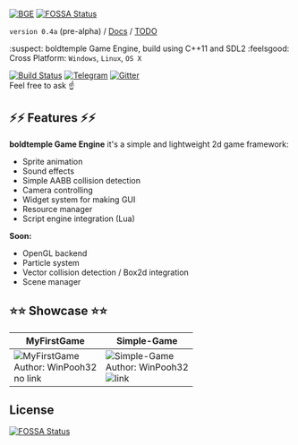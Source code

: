 [![BGE](https://raw.githubusercontent.com/boldtempleGaming/Engine/readme_data/BGE.png)](#)
[![FOSSA Status](https://app.fossa.io/api/projects/git%2Bgithub.com%2FboldtempleGaming%2FEngine.svg?type=shield)](https://app.fossa.io/projects/git%2Bgithub.com%2FboldtempleGaming%2FEngine?ref=badge_shield)

`version 0.4a` (pre-alpha) /
[Docs](https://github.com/boldtempleGaming/Engine/wiki "boldtemple Game Engine Documentation") /
[TODO](https://github.com/boldtempleGaming/Engine/wiki/TODO "TODO")



:suspect: boldtemple Game Engine, build using C++11 and SDL2 :feelsgood:
<br/>Cross Platform: `Windows`, `Linux`, `OS X`
<br/>

[![Build Status](https://travis-ci.org/boldtempleGaming/Engine.svg?branch=master)](https://travis-ci.org/boldtempleGaming/Engine) [![Telegram](https://github.com/boldtempleGaming/Engine/raw/readme_data/chat-on%20telegram-179cde.png)](https://t.me/joinchat/GINNdA09PvPDDmUS3efn7Q) [![Gitter](https://badges.gitter.im/boldtempleGaming/Engine.svg)](https://gitter.im/boldtempleGaming/Engine?utm_source=badge&utm_medium=badge&utm_campaign=pr-badge)
<br/>
Feel free to ask :point_up:

## :zap::zap: Features :zap::zap:
**boldtemple Game Engine** it's a simple and lightweight 2d game framework:
* Sprite animation
* Sound effects
* Simple AABB collision detection
* Camera controlling
* Widget system for making GUI
* Resource manager
* Script engine integration (Lua)
 
**Soon:**
* OpenGL backend
* Particle system
* Vector collision detection / Box2d integration
* Scene manager


## :star::star: Showcase :star::star:

|                       MyFirstGame                                   |                                      Simple-Game                              |
| ------------------------------------------------------------------- | ----------------------------------------------------------------------------- |
| ![MyFirstGame][MyFirstGame-gif] <br> Author: WinPooh32 <br> no link | ![Simple-Game][Simple-Game-gif] <br> Author: WinPooh32 <br> ![link][S-G-link] |

<!-- imgs: -->
[MyFirstGame-gif]: https://github.com/boldtempleGaming/Engine/raw/readme_data/animation_small.gif "MyFirstGame"
[Simple-Game-gif]: https://github.com/boldtempleGaming/Engine/raw/readme_data/simple-game.gif "Simple-Game"

<!-- links: -->
[S-G-link]: https://github.com/WinPooh32/Simple-Game "Simple-Game"



<!-- **boldtemple Game Engine** -->


## License
[![FOSSA Status](https://app.fossa.io/api/projects/git%2Bgithub.com%2FboldtempleGaming%2FEngine.svg?type=large)](https://app.fossa.io/projects/git%2Bgithub.com%2FboldtempleGaming%2FEngine?ref=badge_large)